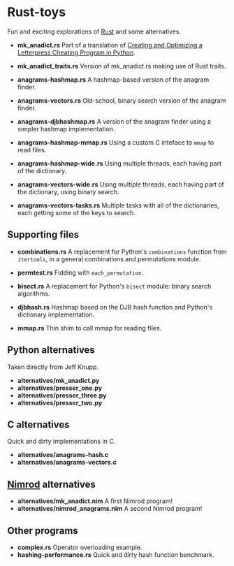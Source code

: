 Rust-toys
=========

Fun and exciting explorations of [Rust](http://www.rust-lang.org) and some alternatives.

* **mk_anadict.rs** Part of a translation of [Creating and Optimizing a Letterpress Cheating Program in Python](http://www.jeffknupp.com/blog/2013/01/04/creating-and-optimizing-a-letterpress-cheating-program-in-python/).

* **mk_anadict_traits.rs** Version of mk_anadict.rs making use of Rust traits.

* **anagrams-hashmap.rs** A hashmap-based version of the anagram finder.

* **anagrams-vectors.rs** Old-school, binary search version of the anagram finder.

* **anagrams-djbhashmap.rs** A version of the anagram finder using a simpler hashmap implementation.

* **anagrams-hashmap-mmap.rs** Using a custom C inteface to `mmap` to read files.

* **anagrams-hashmap-wide.rs** Using multiple threads, each having part of the dictionary.

* **anagrams-vectors-wide.rs** Using multiple threads, each having part of the dictionary, using binary search.

* **anagrams-vectors-tasks.rs** Multiple tasks with all of the dictionaries, each getting some of the keys to search.

Supporting files
----------------

* **combinations.rs** A replacement for Python's `combinations` function from `itertools`, in a general combinations and permutations module.

* **permtest.rs** Fidding with `each_permutation`.

* **bisect.rs** A replacement for Python's `bisect` module: binary search algorithms.

* **djbhash.rs** Hashmap based on the DJB hash function and Python's dictionary implementation.

* **mmap.rs** Thin shim to call mmap for reading files.


Python alternatives
-------------------

Taken directly from Jeff Knupp.

* **alternatives/mk_anadict.py**
* **alternatives/presser_one.py**
* **alternatives/presser_three.py**
* **alternatives/presser_two.py**

C alternatives
--------------

Quick and dirty implementations in C.

* **alternatives/anagrams-hash.c**
* **alternatives/anagrams-vectors.c**

[Nimrod](http://nimrod-lang.org/) alternatives
----------------------------------------------

* **alternatives/mk_anadict.nim** A first Nimrod program!
* **alternatives/nimrod_anagrams.nim** A second Nimrod program!


Other programs
--------------

* **complex.rs** Operator overloading example.
* **hashing-performance.rs** Quick and dirty hash function benchmark.
